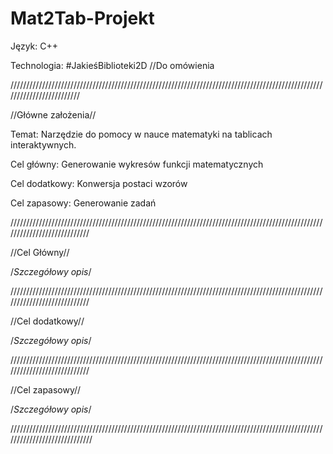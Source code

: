 # Mat2Tab-Projekt

Język: C++

Technologia: #JakieśBiblioteki2D //Do omówienia

/////////////////////////////////////////////////////////////////////////////////////////////////////////////////////////

//Główne założenia//


Temat: Narzędzie do pomocy w nauce matematyki na tablicach interaktywnych.

Cel główny: Generowanie wykresów funkcji matematycznych

Cel dodatkowy: Konwersja postaci wzorów

Cel zapasowy: Generowanie zadań

////////////////////////////////////////////////////////////////////////////////////////////////////////////////////////////

//Cel Główny//

/*Szczegółowy opis*/

////////////////////////////////////////////////////////////////////////////////////////////////////////////////////////////

//Cel dodatkowy//

/*Szczegółowy opis*/

////////////////////////////////////////////////////////////////////////////////////////////////////////////////////////////

//Cel zapasowy//

/*Szczegółowy opis*/

/////////////////////////////////////////////////////////////////////////////////////////////////////////////////////////////
